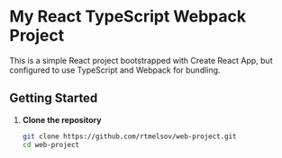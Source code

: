 # My React TypeScript Webpack Project

This is a simple React project bootstrapped with Create React App, but configured to use TypeScript and Webpack for bundling.

## Getting Started

1. **Clone the repository**

   ```bash
   git clone https://github.com/rtmelsov/web-project.git
   cd web-project